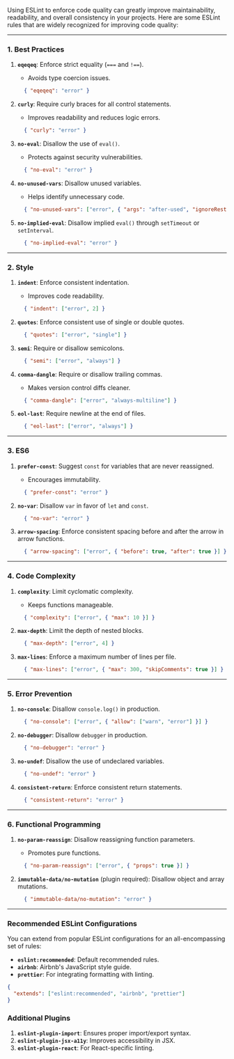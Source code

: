 Using ESLint to enforce code quality can greatly improve maintainability, readability, and overall consistency in your projects. Here are some ESLint rules that are widely recognized for improving code quality:

---

### **1. Best Practices**
1. **`eqeqeq`**: Enforce strict equality (`===` and `!==`).
    - Avoids type coercion issues.
   ```json
     { "eqeqeq": "error" }
     ```

2. **`curly`**: Require curly braces for all control statements.
    - Improves readability and reduces logic errors.
   ```json
     { "curly": "error" }
     ```

3. **`no-eval`**: Disallow the use of `eval()`.
    - Protects against security vulnerabilities.
   ```json
     { "no-eval": "error" }
     ```

4. **`no-unused-vars`**: Disallow unused variables.
    - Helps identify unnecessary code.
   ```json
     { "no-unused-vars": ["error", { "args": "after-used", "ignoreRestSiblings": true }] }
     ```

5. **`no-implied-eval`**: Disallow implied `eval()` through `setTimeout` or `setInterval`.
   ```json
     { "no-implied-eval": "error" }
     ```

---

### **2. Style**
1. **`indent`**: Enforce consistent indentation.
    - Improves code readability.
   ```json
     { "indent": ["error", 2] }
     ```

2. **`quotes`**: Enforce consistent use of single or double quotes.
   ```json
     { "quotes": ["error", "single"] }
     ```

3. **`semi`**: Require or disallow semicolons.
   ```json
     { "semi": ["error", "always"] }
     ```

4. **`comma-dangle`**: Require or disallow trailing commas.
    - Makes version control diffs cleaner.
   ```json
     { "comma-dangle": ["error", "always-multiline"] }
     ```

5. **`eol-last`**: Require newline at the end of files.
   ```json
     { "eol-last": ["error", "always"] }
     ```

---

### **3. ES6**
1. **`prefer-const`**: Suggest `const` for variables that are never reassigned.
    - Encourages immutability.
   ```json
     { "prefer-const": "error" }
     ```

2. **`no-var`**: Disallow `var` in favor of `let` and `const`.
   ```json
     { "no-var": "error" }
     ```

3. **`arrow-spacing`**: Enforce consistent spacing before and after the arrow in arrow functions.
   ```json
     { "arrow-spacing": ["error", { "before": true, "after": true }] }
     ```

---

### **4. Code Complexity**
1. **`complexity`**: Limit cyclomatic complexity.
    - Keeps functions manageable.
   ```json
     { "complexity": ["error", { "max": 10 }] }
     ```

2. **`max-depth`**: Limit the depth of nested blocks.
   ```json
     { "max-depth": ["error", 4] }
     ```

3. **`max-lines`**: Enforce a maximum number of lines per file.
   ```json
     { "max-lines": ["error", { "max": 300, "skipComments": true }] }
     ```

---

### **5. Error Prevention**
1. **`no-console`**: Disallow `console.log()` in production.
   ```json
     { "no-console": ["error", { "allow": ["warn", "error"] }] }
     ```

2. **`no-debugger`**: Disallow `debugger` in production.
   ```json
     { "no-debugger": "error" }
     ```

3. **`no-undef`**: Disallow the use of undeclared variables.
   ```json
     { "no-undef": "error" }
     ```

4. **`consistent-return`**: Enforce consistent return statements.
   ```json
     { "consistent-return": "error" }
     ```

---

### **6. Functional Programming**
1. **`no-param-reassign`**: Disallow reassigning function parameters.
    - Promotes pure functions.
   ```json
     { "no-param-reassign": ["error", { "props": true }] }
     ```

2. **`immutable-data/no-mutation`** (plugin required): Disallow object and array mutations.
   ```json
     { "immutable-data/no-mutation": "error" }
     ```

---

### Recommended ESLint Configurations
You can extend from popular ESLint configurations for an all-encompassing set of rules:
- **`eslint:recommended`**: Default recommended rules.
- **`airbnb`**: Airbnb's JavaScript style guide.
- **`prettier`**: For integrating formatting with linting.

```json
{
  "extends": ["eslint:recommended", "airbnb", "prettier"]
}
```

### Additional Plugins
1. **`eslint-plugin-import`**: Ensures proper import/export syntax.
2. **`eslint-plugin-jsx-a11y`**: Improves accessibility in JSX.
3. **`eslint-plugin-react`**: For React-specific linting.

